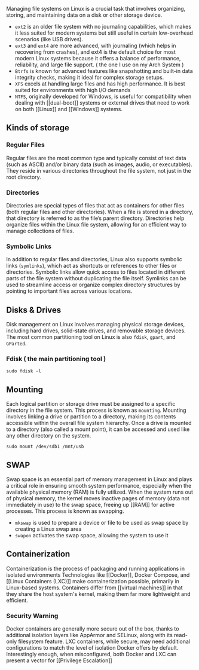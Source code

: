 Managing file systems on Linux is a crucial task that involves organizing, storing, and maintaining data on a disk or other storage device. 

- `ext2` is an older file system with no journaling capabilities, which makes it less suited for modern systems but still useful in certain low-overhead scenarios (like USB drives).
- `ext3` and `ext4` are more advanced, with journaling (which helps in recovering from crashes), and ext4 is the default choice for most modern Linux systems because it offers a balance of performance, reliability, and large file support. ( the one I use on my Arch System )
- `Btrfs` is known for advanced features like snapshotting and built-in data integrity checks, making it ideal for complex storage setups.
- `XFS` excels at handling large files and has high performance. It is best suited for environments with high I/O demands
- `NTFS`, originally developed for Windows, is useful for compatibility when dealing with [[dual-boot]] systems or external drives that need to work on both [[Linux]] and [[Windows]] systems.
## Kinds of storage
### Regular Files

Regular files are the most common type and typically consist of text data (such as ASCII) and/or binary data (such as images, audio, or executables). They reside in various directories throughout the file system, not just in the root directory. 
### Directories

Directories are special types of files that act as containers for other files (both regular files and other directories). When a file is stored in a directory, that directory is referred to as the file’s parent directory. Directories help organize files within the Linux file system, allowing for an efficient way to manage collections of files.

### Symbolic Links

In addition to regular files and directories, Linux also supports symbolic links (`symlinks`), which act as shortcuts or references to other files or directories. Symbolic links allow quick access to files located in different parts of the file system without duplicating the file itself. Symlinks can be used to streamline access or organize complex directory structures by pointing to important files across various locations.
## Disks & Drives
Disk management on Linux involves managing physical storage devices, including hard drives, solid-state drives, and removable storage devices.
The most common partitioning tool on Linux is also `fdisk`, `gpart`, and `GParted`.
### Fdisk ( the main partitioning tool )

```shell-session
sudo fdisk -l
```

## Mounting

Each logical partition or storage drive must be assigned to a specific directory in the file system. This process is known as `mounting`. 
Mounting involves linking a drive or partition to a directory, making its contents accessible within the overall file system hierarchy. Once a drive is mounted to a directory (also called a mount point), it can be accessed and used like any other directory on the system.

```shell-session
sudo mount /dev/sdb1 /mnt/usb
```

## SWAP

Swap space is an essential part of memory management in Linux and plays a critical role in ensuring smooth system performance, especially when the available physical memory (RAM) is fully utilized.
When the system runs out of physical memory, the kernel moves inactive pages of memory (data not immediately in use) to the swap space, freeing up [[RAM]] for active processes. This process is known as swapping.

- `mkswap` is used to prepare a device or file to be used as swap space by creating a Linux swap area
- `swapon` activates the swap space, allowing the system to use it
## Containerization
Containerization is the process of packaging and running applications in isolated environments
Technologies like [[Docker]], Docker Compose, and [[Linux Containers (LXC)]] make containerization possible, primarily in Linux-based systems. Containers differ from [[virtual machines]] in that they share the host system's kernel, making them far more lightweight and efficient.
### Security Warning
Docker containers are generally more secure out of the box, thanks to additional isolation layers like AppArmor and SELinux, along with its read-only filesystem feature. LXC containers, while secure, may need additional configurations to match the level of isolation Docker offers by default. Interestingly enough, when misconfigured, both Docker and LXC can present a vector for [[Privilege Escalation]]